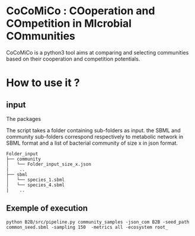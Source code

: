 # CoCoMiCo : COoperation and COmpetition in MIcrobial COmmunities

CoCoMiCo is a python3 tool
aims at comparing and selecting communities based on their cooperation and competition potentials. 
# How to use it ?

## input

The packages 


The script takes a folder containing sub-folders as input. the SBML and community sub-folders correspond respectively to metabolic network in SBML format and a list of bacterial community of size x in json format. 

```
Folder_input
├── community
│   └── Folder_input_size_x.json
|    ..
├── sbml
│   └── species_1.sbml
│   └── species_4.sbml
|    ..
```

## Exemple of execution

`
python B2B/src/pipeline.py community_samples -json_com B2B -seed_path common_seed.sbml -sampling 150  -metrics all -ecosystem root_
`


